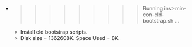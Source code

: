 * >>>>>>>>> Running inst-min-con-cld-bootstrap.sh ...
  * Install cld bootstrap scripts.
  * Disk size = 1362608K. Space Used = 8K.

